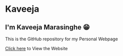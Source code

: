 # Kaveeja
## I'm Kaveeja Marasinghe 😁
This is the GitHub repository for my Personal Webpage
<br>

[Click here](https://kaveeja-n.github.io/kaveeja/) to View the Website 
